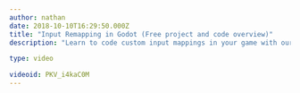 ```yaml
---
author: nathan
date: 2018-10-10T16:29:50.000Z
title: "Input Remapping in Godot (Free project and code overview)"
description: "Learn to code custom input mappings in your game with our open source input remapping template!"

type: video

videoid: PKV_i4kaC0M
---
```


